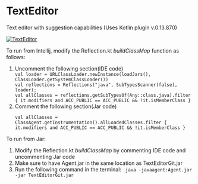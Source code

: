 # TextEditor
Text editor with suggestion capabilities (Uses Kotlin plugin v.0.13.870)

<a href="http://imgur.com/k3dYDTM"><img src="http://i.imgur.com/k3dYDTM.png" title="TextEditor" /></a>

<p>To run from Intellij, modify the Reflection.kt <i>buildClassMap</i> function as follows:</p>
<ol>
<li> Uncomment the following section(IDE code)</li>
<code>val loader = URLClassLoader.newInstance(loadJars(), ClassLoader.getSystemClassLoader())</code><br>
<code>val reflections = Reflections("java", SubTypesScanner(false), loader);</code><br>
<code>val allClasses = reflections.getSubTypesOf(Any::class.java).filter { it.modifiers and ACC_PUBLIC == ACC_PUBLIC && !it.isMemberClass }
</code>
<li> Comment the following section(Jar code)</li>
<code>
val allClasses = ClassAgent.getInstrumentation().allLoadedClasses.filter { it.modifiers and ACC_PUBLIC == ACC_PUBLIC && !it.isMemberClass }
</code>
</ol>
<p>To run from Jar:</p>
<ol>
<li>Modify the Reflection.kt <i>buildClassMap</i> by commenting IDE code and uncommenting Jar code</li>
<li>Make sure to have Agent.jar in the same location as TextEditorGit.jar</li>
<li>Run the following command in the terminal: <code> java -javaagent:Agent.jar -jar TextEditorGit.jar</code>
